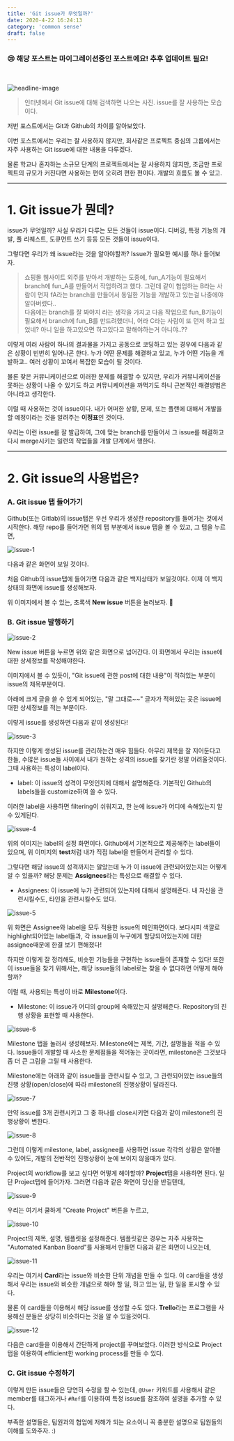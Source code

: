 ```yaml
---
title: 'Git issue가 무엇일까?'
date: 2020-4-22 16:24:13
category: 'common sense'
draft: false
---
```


### 😢 해당 포스트는 마이그레이션중인 포스트에요! 추후 업데이트 필요!
<br />

![headline-image](../../assets/posts/issue/git-issue.png)

> 인터넷에서 Git issue에 대해 검색하면 나오는 사진. issue를 잘 사용하는 모습이다. 

저번 포스트에서는 Git과 Github의 차이를 알아보았다.     

이번 포스트에서는 우리는 잘 사용하지 않지만, 회사같은 프로젝트 중심의 그룹에서는 자주 사용하는 Git issue에 대한 내용을 다루겠다.

물론 학교나 혼자하는 소규모 단계의 프로젝트에서는 잘 사용하지 않지만, 조금만 프로젝트의 규모가 커진다면 사용하는 편이 오히려 편한 편이다. 개발의 흐름도 볼 수 있고. 

------

# 1. Git issue가 뭔데?

issue가 무엇일까? 사실 우리가 다루는 모든 것들이 issue이다. 디버깅, 특정 기능의 개발, 풀 리퀘스트, 도큐먼트 쓰기 등등 모든 것들이 issue이다.    

그렇다면 우리가 왜 issue라는 것을 알아야할까? Issue가 필요한 예시를 하나 들어보자.  

> 쇼핑몰 웹사이트 외주를 받아서 개발하는 도중에, fun_A기능이 필요해서 branch에 fun_A를 만들어서 작업하려고 했다. 그런데 같이 협업하는 B라는 사람이 먼저 fA라는 branch을 만들어서 동일한 기능을 개발하고 있는걸 나중에야 알아버렸다..     
> 다음에는 branch를 잘 봐야지 라는 생각을 가지고 다음 작업으로 fun_B기능이 필요해서 branch에 fun_B를 만드려했더니, 어라 C라는 사람이 또 먼저 하고 있었네? 아니 일을 하고있으면 하고있다고 말해야하는거 아니야..?? 

이렇게 여러 사람이 하나의 결과물을 가지고 공동으로 코딩하고 있는 경우에 다음과 같은 상황이 빈번히 일어나곤 한다. 누가 어떤 문제를 해결하고 있고, 누가 어떤 기능을 개발하고.. 여러 상황이 꼬여서 복잡한 모습이 될 것이다.    

물론 잦은 커뮤니케이션으로 이러한 문제를 해결할 수 있지만, 우리가 커뮤니케이션을 못하는 상황이 나올 수 있기도 하고 커뮤니케이션을 까먹기도 하니 근본적인 해결방법은 아니라고 생각한다.   

이럴 때 사용하는 것이 issue이다. 내가 어떠한 상황, 문제, 또는 플랜에 대해서 개발을 할 예정이라는 것을 알려주는 **이정표**인 것이다.    

우리는 이런 issue를 잘 발급하여, 그에 맞는 branch를 만들어서 그 issue를 해결하고 다시 merge시키는 일련의 작업들을 개발 단계에서 행한다.     

------

# 2. Git issue의 사용법은?

### A. Git issue 탭 들어가기

Github(또는 Gitlab)의 issue탭은 우선 우리가 생성한 repository를 들어가는 것에서 시작한다. 해당 repo를 들어가면 위의 탭 부분에서 issue 탭을 볼 수 있고, 그 탭을 누르면,  

![issue-1](../../assets/posts/issue/git-issue-1.png)

다음과 같은 화면이 보일 것이다.

처음 Github의 issue탭에 들어가면 다음과 같은 백지상태가 보일것이다. 이제 이 백지상태의 화면에 issue를 생성해보자.   

위 이미지에서 볼 수 있는, 초록색 **New issue** 버튼을 눌러보자. 

### B. Git issue 발행하기

![issue-2](../../assets/posts/issue/git-issue-2.png)

New issue 버튼을 누르면 위와 같은 화면으로 넘어간다. 이 화면에서 우리는 issue에 대한 상세정보를 작성해야한다.   

이미지에서 볼 수 있듯이, "Git issue에 관한 post에 대한 내용"이 적혀있는 부분이 issue의 제목부분이다.    

아래에 크게 글을 쓸 수 있게 되어있는, "말 그대로~~" 글자가 적혀있는 곳은 issue에 대한 상세정보를 적는 부분이다.     

이렇게 issue를 생성하면 다음과 같이 생성된다!

![issue-3](../../assets/posts/issue/git-issue-3.png)

하지만 이렇게 생성된 issue를 관리하는건 매우 힘들다. 아무리 제목을 잘 지어둔다고 한들, 수많은 issue들 사이에서 내가 원하는 성격의 issue를 찾기란 정말 어려울것이다. 그때 사용하는 특성이 label이다. 

* label: 이 issue의 성격이 무엇인지에 대해서 설명해준다. 기본적인 Github의 labels들을 customize하여 쓸 수 있다.     

이러한 label을 사용하면 filtering이 쉬워지고, 한 눈에 issue가 어디에 속해있는지 알 수 있게된다. 

![issue-4](../../assets/posts/issue/git-issue-4.png)

위의 이미지는 label의 설정 화면이다. Github에서 기본적으로 제공해주는 label들이 있으며, 위 이미지의 **test**처럼 내가 직접 label을 만들어서 관리할 수 있다.     

그렇다면 해당 issue의 성격까지는 알았는데 누가 이 issue에 관련되어있는지는 어떻게 알 수 있을까? 해당 문제는 **Assignees**라는 특성으로 해결할 수 있다.   

* Assignees: 이 issue에 누가 관련되어 있는지에 대해서 설명해준다. 내 자신을 관련시킬수도, 타인을 관련시킬수도 있다.  

![issue-5](../../assets/posts/issue/git-issue-5.png)

위 화면은 Assignee와 label을 모두 적용한 issue의 메인화면이다. 보다시피 색깔로 highlight되어있는 label들과, 각 issue들이 누구에게 할당되어있는지에 대한 assignee때문에 한결 보기 편해졌다!  

하지만 이렇게 잘 정리해도, 비슷한 기능들을 구현하는 issue들이 존재할 수 있다! 또한 이 issue들을 찾기 위해서는, 해당 issue들의 label로는 찾을 수 없다하면 어떻게 해야할까?   

이럴 때, 사용되는 특성이 바로 **Milestone**이다.    

* Milestone: 이 issue가 어디의 group에 속해있는지 설명해준다. Repository의 진행 상황을 표현할 때 사용한다.  

![issue-6](../../assets/posts/issue/git-issue-6.png)

Milestone 탭을 눌러서 생성해보자. Milestone에는 제목, 기간, 설명들을 적을 수 있다. Issue들이 개발할 때 사소한 문제점들을 적어놓는 곳이라면, milestone은 그것보다 좀 더 큰 그림을 그릴 때 사용한다.  

Milestone에는 아래와 같이 issue들을 관련시킬 수 있고, 그 관련되어있는 issue들의 진행 상황(open/close)에 따라 milestone의 진행상황이 달라진다.

![issue-7](../../assets/posts/issue/git-issue-7.png)

만약 issue를 3개 관련시키고 그 중 하나를 close시키면 다음과 같이 milestone의 진행상황이 변한다.  

![issue-8](../../assets/posts/issue/git-issue-8.png)

그런데 이렇게 milestone, label, assignee를 사용하면 issue 각각의 상황은 알아볼 수 있어도, 개발의 전반적인 진행상황이 눈에 보이지 않을때가 있다.     

Project의 workflow를 보고 싶다면 어떻게 해야할까? **Project**탭을 사용하면 된다. 일단 Project탭에 들어가자. 그러면 다음과 같은 화면이 당신을 반길텐데,

![issue-9](../../assets/posts/issue/git-issue-9.png)

우리는 여기서 쿨하게 "Create Project" 버튼을 누르고,

![issue-10](../../assets/posts/issue/git-issue-10.png)

Project의 제목, 설명, 템플릿을 설정해준다. 템플릿같은 경우는 자주 사용하는 "Automated Kanban Board"를 사용해서 만들면 다음과 같은 화면이 나오는데,

![issue-11](../../assets/posts/issue/git-issue-11.png)

우리는 여기서 **Card**라는 issue와 비슷한 단위 개념을 만들 수 있다. 이 card들을 생성해서 우리는 issue와 비슷한 개념으로 해야 할 일, 하고 있는 일, 한 일을 표시할 수 있다.     

물론 이 card들을 이용해서 해당 issue를 생성할 수도 있다. **Trello**라는 프로그램을 사용해신 분들은 상당히 비슷하다는 것을 알 수 있을것이다.     

![issue-12](../../assets/posts/issue/git-issue-12.png)

다음은 card들을 이용해서 간단하게 project를 꾸며보았다. 이러한 방식으로 Project탭을 이용하여 efficient한 working process를 만들 수 있다.

### C. Git issue 수정하기

이렇게 만든 issue들은 당연히 수정을 할 수 있는데, `@User` 키워드를 사용해서 같은 member를 태그하거나 `#Ref`를 이용하여 특정 issue를 참조하여 설명을 추가할 수 있다.     

부족한 설명들은, 팀원과의 협업에 저해가 되는 요소이니 꼭 충분한 설명으로 팀원들의 이해를 도와주자. :)
